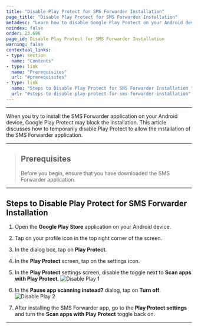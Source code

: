 ```yaml
---
title: "Disable Play Protect for SMS Forwarder Installation"
page_title: "Disable Play Protect for SMS Forwarder Installation"
metadesc: "Learn how to disable Google Play Protect on your Android device to install the SMS Forwarder app without being blocked, flagged, or getting security warnings."
noindex: false
order: 23.696
page_id: Disable Play Protect for SMS Forwarder Installation
warning: false
contextual_links:
- type: section
  name: "Contents"
- type: link
  name: "Prerequisites"
  url: "#prerequisites"
- type: link
  name: "Steps to Disable Play Protect for SMS Forwarder Installation "
  url: "#steps-to-disable-play-protect-for-sms-forwarder-installation"
---
```


---

When you try to install the SMS Forwarder application on your Android device, Google Play Protect may block the installation. This article discusses how to temporarily disable Play Protect to allow the installation of the SMS Forwarder application. 

---

> ## **Prerequisites**
>
> Before you begin, ensure that you have downloaded the SMS Forwarder application. 

---

## **Steps to Disable Play Protect for SMS Forwarder Installation**

1. Open the **Google Play Store** application on your Android device. 

2. Tap on your profile icon in the top right corner of the screen. 

3. In the dialog box, tap on **Play Protect**.

4. In the **Play Protect** screen, tap on the settings icon. 

5. In the **Play Protect** settings screen, disable the toggle next to **Scan apps with Play Protect**. 
   ![Disable Play 1](https://s3.amazonaws.com/static-docs.testsigma.com/new_images/projects/troubleshooting/Disable_1.1.png)

6. In the **Pause app scanning instead?** dialog, tap on **Turn off**. 
   ![Disable Play 2](https://s3.amazonaws.com/static-docs.testsigma.com/new_images/projects/troubleshooting/Disable_2.1.png)

7. After installing the SMS Forwarder app, go to the **Play Protect settings** and turn the **Scan apps with Play Protect** toggle back on.
---





